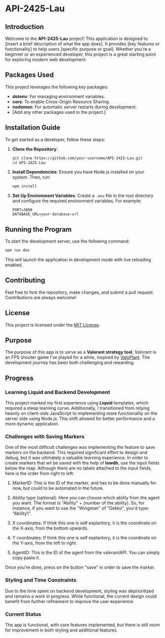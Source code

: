 # API-2425-Lau

## Introduction
Welcome to the **API-2425-Lau** project! This application is designed to [insert a brief description of what the app does]. It provides [key features or functionality] to help users [specific purpose or goal]. Whether you're a beginner or an experienced developer, this project is a great starting point for exploring modern web development.

## Packages Used
This project leverages the following key packages:
- **dotenv**: For managing environment variables.
- **cors**: To enable Cross-Origin Resource Sharing.
- **nodemon**: For automatic server restarts during development.
- [Add any other packages used in the project.]

## Installation Guide
To get started as a developer, follow these steps:

1. **Clone the Repository**:
    ```bash
    git clone https://github.com/your-username/API-2425-Lau.git
    cd API-2425-Lau
    ```

2. **Install Dependencies**:
    Ensure you have Node.js installed on your system. Then, run:
    ```bash
    npm install
    ```

3. **Set Up Environment Variables**:
    Create a `.env` file in the root directory and configure the required environment variables. For example:
    ```
    PORT=3000
    DATABASE_URL=your-database-url
    ```

## Running the Program
To start the development server, use the following command:
```bash
npm run dev
```
This will launch the application in development mode with live reloading enabled.

## Contributing
Feel free to fork the repository, make changes, and submit a pull request. Contributions are always welcome!

## License
This project is licensed under the [MIT License](LICENSE).

## Purpose
The purpose of this app is to serve as a **Valorant strategy tool**, Valorant is an FPS shooter game I've played for a while, inspired by [ValoPlant](https://valoplant.gg/). The development journey has been both challenging and rewarding.

## Progress

### Learning Liquid and Backend Development
This project marked my first experience using **Liquid** templates, which required a steep learning curve. Additionally, I transitioned from relying heavily on client-side JavaScript to implementing more functionality on the server side using Node.js. This shift allowed for better performance and a more dynamic application.

### Challenges with Saving Markers
One of the most difficult challenges was implementing the feature to save markers on the backend. This required significant effort to design and debug, but it was ultimately a valuable learning experience. In order to create markers that wil be saved with the help of **lowdb**, use the input fields below the map. Although there are no labels attached to the input fields, here is the order from right to left:
1. MarkerID:
This is the ID of the marker, and has to be done manually for now, but could to be automated in the future.

2. Ability type (optional):
Here you can choose which ability from the agent you want. The format is "Ability" + (number of the ability). So, for instance, if you want to use the "Wingman" of "Gekko", you'd type: "Ability1". 

3. X coordinates: 
If think this one is self explantory, it is the coordinate on the X-axis, from the bottom upwards. 

4. Y coordinates: 
If think this one is self explantory, it is the coordinate on the Y-axis, from the left to right. 

5. AgentID: 
This is the ID of the agent from the valorantAPI. You can simply copy paste it.  

Once you're done, press on the button "save" in order to save the marker. 

### Styling and Time Constraints
Due to the time spent on backend development, styling was deprioritized and remains a work in progress. While functional, the current design could benefit from further refinement to improve the user experience.

### Current Status
The app is functional, with core features implemented, but there is still room for improvement in both styling and additional features.